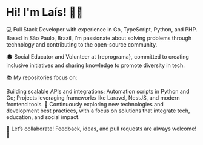 # Hi! I'm Laís! 👋🏽
💻 Full Stack Developer with experience in Go, TypeScript, Python, and PHP. Based in São Paulo, Brazil, I’m passionate about solving problems through technology and contributing to the open-source community.

🎓 Social Educator and Volunteer at {reprograma}, committed to creating inclusive initiatives and sharing knowledge to promote diversity in tech.

📚 My repositories focus on:

Building scalable APIs and integrations;
Automation scripts in Python and Go;
Projects leveraging frameworks like Laravel, NestJS, and modern frontend tools.
🌱 Continuously exploring new technologies and development best practices, with a focus on solutions that integrate tech, education, and social impact.

🔗 Let’s collaborate! Feedback, ideas, and pull requests are always welcome! 🚀
